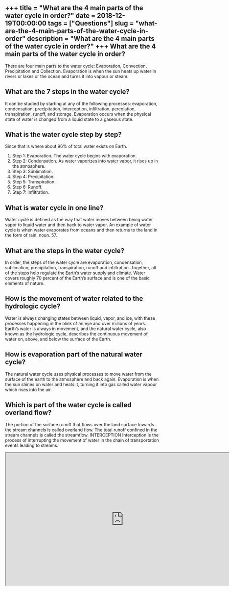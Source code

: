 +++
title = "What are the 4 main parts of the water cycle in order?"
date = 2018-12-19T00:00:00
tags = ["Questions"]
slug = "what-are-the-4-main-parts-of-the-water-cycle-in-order"
description = "What are the 4 main parts of the water cycle in order?"
+++
What are the 4 main parts of the water cycle in order?
------------------------------------------------------

There are four main parts to the water cycle: Evaporation, Convection, Precipitation and Collection. Evaporation is when the sun heats up water in rivers or lakes or the ocean and turns it into vapour or steam.

What are the 7 steps in the water cycle?
----------------------------------------

It can be studied by starting at any of the following processes: evaporation, condensation, precipitation, interception, infiltration, percolation, transpiration, runoff, and storage. Evaporation occurs when the physical state of water is changed from a liquid state to a gaseous state.

What is the water cycle step by step?
-------------------------------------

Since that is where about 96% of total water exists on Earth.

1. Step 1: Evaporation. The water cycle begins with evaporation.
2. Step 2: Condensation. As water vaporizes into water vapor, it rises up in the atmosphere.
3. Step 3: Sublimation.
4. Step 4: Precipitation.
5. Step 5: Transpiration.
6. Step 6: Runoff.
7. Step 7: Infiltration.

What is water cycle in one line?
--------------------------------

Water cycle is defined as the way that water moves between being water vapor to liquid water and then back to water vapor. An example of water cycle is when water evaporates from oceans and then returns to the land in the form of rain. noun. 57.

What are the steps in the water cycle?
--------------------------------------

In order, the steps of the water cycle are evaporation, condensation, sublimation, precipitation, transpiration, runoff and infiltration. Together, all of the steps help regulate the Earth’s water supply and climate. Water covers roughly 70 percent of the Earth’s surface and is one of the basic elements of nature.

How is the movement of water related to the hydrologic cycle?
-------------------------------------------------------------

Water is always changing states between liquid, vapor, and ice, with these processes happening in the blink of an eye and over millions of years. Earth’s water is always in movement, and the natural water cycle, also known as the hydrologic cycle, describes the continuous movement of water on, above, and below the surface of the Earth.

How is evaporation part of the natural water cycle?
---------------------------------------------------

The natural water cycle uses physical processes to move water from the surface of the earth to the atmosphere and back again. Evaporation is when the sun shines on water and heats it, turning it into gas called water vapour which rises into the air.

Which is part of the water cycle is called overland flow?
---------------------------------------------------------

The portion of the surface runoff that flows over the land surface towards the stream channels is called overland flow. The total runoff confined in the stream channels is called the streamflow. INTERCEPTION Interception is the process of interrupting the movement of water in the chain of transportation events leading to streams.

<iframe allow="accelerometer; autoplay; clipboard-write; encrypted-media; gyroscope; picture-in-picture" allowfullscreen="" class="__youtube_prefs__  epyt-is-override  no-lazyload" data-no-lazy="1" data-origheight="433" data-origwidth="770" data-skipgform_ajax_framebjll="" height="433" id="_ytid_80441" loading="lazy" src="https://www.youtube.com/embed/s0bS-SBAgJI?enablejsapi=1&autoplay=0&cc_load_policy=0&cc_lang_pref=&iv_load_policy=1&loop=0&modestbranding=0&rel=1&fs=1&playsinline=0&autohide=2&theme=dark&color=red&controls=1&" title="YouTube player" width="770"></iframe>